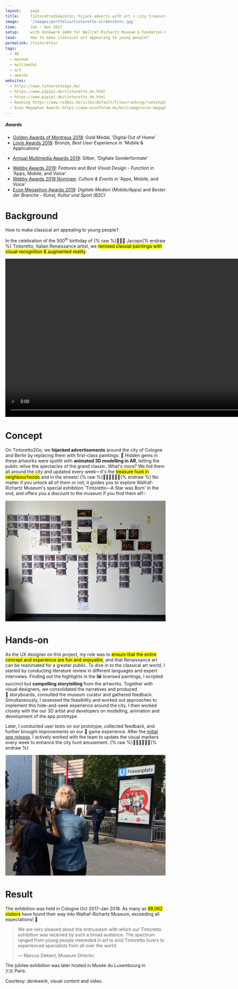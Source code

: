 ```yaml
---
layout:    page
title:     Tintoretto2Go&colon; hijack adverts with art + city treasure hunt
image:     '/images/portfolio/tintoretto-screenshots.jpg'
time:      Jun ~ Nov 2017
setup:     with denkwerk GmbH for Wallraf-Richartz Museum & Fondation Corboud.
lead:      How to make classical art appealing to young people?
permalink: /tintoretto/
tags:
  - AR
  - museum
  - multimodal
  - art
  - awards
websites:
  - https://www.tintoretto2go.de/
  - https://www.pipipi.de/tintoretto_en.html
  - https://www.pipipi.de/tintoretto_de.html
  - Ranking https://www.redbox.de/sites/default/files/ranking/ranking2019/details/215.htm
  - Econ Megaphon Awards https://www.econforum.de/beitraege/econ-megaphon-awards/2019/mobileapps/tintoretto2go (exp)
---
```


<div class="extras" markdown="1">

##### Awards

- [Golden Awards of Montreux 2018](http://www.goldenawardmontreux.com/winners2018/winners2018-digital.html): Gold Medal, 'Digital Out of Home'
- [Lovie Awards 2018](https://winners.lovieawards.eu/#!y=2018&m=274): Bronze, *Best User Experience* in 'Mobile & Applications'
<!--- Facebook post: https://www.facebook.com/denkwerk/posts/10156682556103426/
	  Twitter: https://twitter.com/denkwerk/status/1051809941558886400
	  iOS App: https://apps.apple.com/us/app/tintoretto2go/id1292594289 --->
- [Annual Multimedia Awards 2019](https://www.annual-multimedia.de/gewinner-2019): Silber, 'Digitale Sonderformate'
<!--- Artsy report: https://www.artsy.net/news/artsy-editorial-tate-augmented-reality-street-art-application-2019-webby-awards-nominees --->
- [Webby Awards 2019](https://www.webbyawards.com/winners/2019/apps-mobile-and-voice/apps-mobile-features/best-visual-design-function/tintoretto2go/): *Features* and *Best Visual Design - Function* in 'Apps, Mobile, and Voice'
- [Webby Awards 2019 Nominee](https://www.webbyawards.com/winners/2019/apps-mobile-and-voice/apps-mobile-sites-general/culture-events/tintoretto2go/): *Culture & Events* in 'Apps, Mobile, and Voice'
- [Econ Megaphon Awards 2019](https://web.archive.org/web/20200803084343/https://www.econforum.de/beitraege/econ-megaphon-awards/2019/mobileapps/tintoretto2go): *Digitale Medien (Mobile/Apps)* and *Bester der Branche - Kunst, Kultur und Sport (B2C)*

</div>

# Background
How to make classical art appealing to young people?

In the celebration of the 500<sup>th</sup> birthday of {% raw %}<span style="display: inline-block">👨🏻‍🎨 Jacopo</span>{% endraw %} Tintoretto, Italian Renaissance artist, we <mark>remixed classial paintings with visual recognition & augmented reality</mark>.

<video width="992" controls>
<source src="https://www.pipipi.de/fileadmin/dam/awards/tintoretto2go/tintoretto2go_master_mp4_en_klein_2.mp4" type="video/mp4">
</video>

# Concept
On Tintoretto2Go, we **hijacked advertisements** around the city of Cologne and Berlin by replacing them with first-class paintings. 💎 Hidden gems in these artworks were spotlit with **animated 3D modelling in AR**, letting the public relive the spectacles of the grand classic. What's more? We hid them all around the city and updated every week—it's the <mark>treasure hunt in neighbourhoods</mark> and in the streets! {% raw %}<span style="display: inline-block">🕵🏻‍♀️🕵🏽‍♂️</span>{% endraw %} No matter if you unlock all of them or not, it guides you to explore Wallraf-Richartz Museum's special exhibition 'Tintoretto—A Star was Born' in the end, and offers you a discount to the museum if you find them all!✨

![Storyboard for Tintoretto2Go, narratives of Renaissance masterpiece](/images/portfolio/tintoretto-storyboard-2.jpg)

# Hands-on
As the UX designer on this project, my role was to <mark>ensure that the entire concept and experience are fun and enjoyable</mark>, and that Renaissance art can be reanimated for a greater public. To dive in to the classical art world, I started by conducting literature review in different languages and expert interviews. Finding out the highlights in the 🖼 licensed paintings, I scripted succinct but **compelling storytelling** from the artworks. Together with visual designers, we consolidated the narratives and produced 🌌 storyboards, consulted the museum curator and gathered feedback. Simultaneously, I assessed the feasibility and worked out approaches to implement this hide-and-seek experience around the city. I then worked closely with the our 3D artist and developers on modelling, animation and development of the app prototype.

Later, I conducted user tests on our prototype, collected feedback, and further brought improvements on our 👾 game experience. After the [initial app release](https://apps.apple.com/us/app/tintoretto2go/id1292594289), I actively worked with the team to update the visual markers every week to enhance the city hunt amusement. {% raw %}<span style="display: inline-block">🏃🏻‍♂️🏃🏼‍♀️</span>{% endraw %}

![On-site testing for AR storytelling](/images/portfolio/tintoretto-test-compressed.jpg)

# Result
The exhibition was held in Cologne Oct 2017–Jan 2018. As many as <mark>99,062 visitors</mark> have found their way into Wallraf-Richartz Museum, exceeding all expectations! 🎪

> We are very pleased about the enthusiasm with which our Tintoretto exhibition was received by such a broad audience. The spectrum ranged from young people interested in art to avid Tintoretto lovers to experienced specialists from all over the world.
>
> — Marcus Dekiert, Museum Director

The jubilee exhibition was later hosted in Musée du Luxembourg in 🇫🇷 Paris.

<div class="extras" markdown="1">
Courtesy: <i>denkwerk</i>, visual content and video.
</div>
